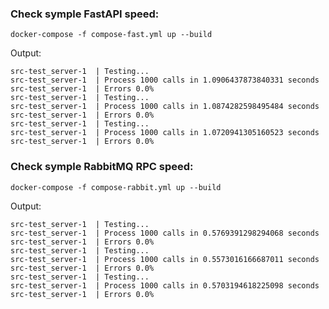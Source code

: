 ### Check symple FastAPI speed:
```commandline
docker-compose -f compose-fast.yml up --build
```
Output:
```commandline
src-test_server-1  | Testing...
src-test_server-1  | Process 1000 calls in 1.0906437873840331 seconds
src-test_server-1  | Errors 0.0%
src-test_server-1  | Testing...
src-test_server-1  | Process 1000 calls in 1.0874282598495484 seconds
src-test_server-1  | Errors 0.0%
src-test_server-1  | Testing...
src-test_server-1  | Process 1000 calls in 1.0720941305160523 seconds
src-test_server-1  | Errors 0.0%
```

### Check symple RabbitMQ RPC speed:
```commandline
docker-compose -f compose-rabbit.yml up --build
```
Output:
```commandline
src-test_server-1  | Testing...
src-test_server-1  | Process 1000 calls in 0.5769391298294068 seconds
src-test_server-1  | Errors 0.0%
src-test_server-1  | Testing...
src-test_server-1  | Process 1000 calls in 0.5573016166687011 seconds
src-test_server-1  | Errors 0.0%
src-test_server-1  | Testing...
src-test_server-1  | Process 1000 calls in 0.5703194618225098 seconds
src-test_server-1  | Errors 0.0%
```